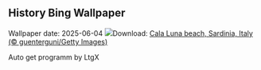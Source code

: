 ## History Bing Wallpaper
Wallpaper date: 2025-06-04
![](https://www.bing.com/th?id=OHR.CalaLuna_EN-GB1693826190_UHD.jpg&w=1000)Download: [Cala Luna beach, Sardinia, Italy (© guenterguni/Getty Images)](https://www.bing.com/th?id=OHR.CalaLuna_EN-GB1693826190_UHD.jpg)

Auto get programm by LtgX
